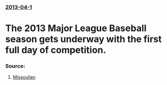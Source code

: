 ### [2013-04-1](/news/2013/04/1/index.md)

# The 2013 Major League Baseball season gets underway with the first full day of competition. 




### Source:

1. [Missoulian](http://missoulian.com/sports/baseball/harper-s-homers-newtown-salute-mark-opening-day/article_87a5d707-5453-54c0-b8ad-c33f95565aa5.html)
